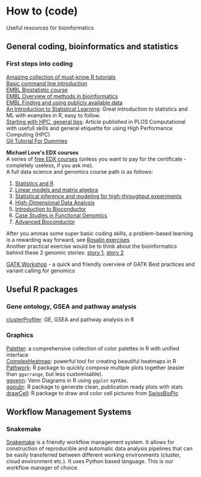 # How to (code)  
Useful resources for bioinformatics  

## General coding, bioinformatics and statistics  

### First steps into coding  
[Amazing collection of must-know R tutorials](https://posit.cloud/learn/recipes)  
[Basic command line introduction](https://swcarpentry.github.io/shell-novice/)   
[EMBL Biostatistic course](https://www.ebi.ac.uk/training/online/courses/biostatistics-introduction/)  
[EMBL Overview of methods in bioinformatics](https://www.ebi.ac.uk/training/online/courses/methods-in-bioinformatics/#vf-tabs__section--overview)  
[EMBL Finding and using publicly available data](https://www.ebi.ac.uk/training/online/courses/finding-using-public-data/#vf-tabs__section--overview)    
[An Introduction to Statistical Learning](https://www.statlearning.com): Great introduction to statistics and ML with examples in R, easy to follow.  
[Starting with HPC, general tips](https://journals.plos.org/ploscompbiol/article?id=10.1371/journal.pcbi.1009207): Article published in PLOS Computational with usefull skills and general etiquette for using High Performance Computing (HPC)  
[Git Tutorial For Dummies](https://www.youtube.com/watch?v=mJ-qvsxPHpY)  

**Michael Love's EDX courses**  
A series of [free EDX courses](https://www.edx.org/es/bio/michael-love) (unless you want to pay for the certificate - completely useless, if you ask me).  
A full data science and genomics course path is as follows:  
1. [Statistics and R](https://www.edx.org/learn/r-programming/harvard-university-statistics-and-r)
2. [Linear models and matrix algebra](https://www.edx.org/learn/linear-algebra/harvard-university-introduction-to-linear-models-and-matrix-algebra)
3. [Statistical inference and modeling for high-throughput experiments](https://www.edx.org/learn/statistics/harvard-university-statistical-inference-and-modeling-for-high-throughput-experiments)
4. [High-Dimensional Data Analysis](https://www.edx.org/learn/data-analysis/harvard-university-high-dimensional-data-analysis)
5. [Introduction to Bioconductor](https://www.edx.org/learn/data-science/harvard-university-introduction-to-bioconductor)
6. [Case Studies in Functional Genomics](https://www.edx.org/learn/data-analysis/harvard-university-case-studies-in-functional-genomics)
7. [Advanced Bioconductor](https://www.edx.org/learn/data-analysis/harvard-university-advanced-bioconductor)

After you ammas some super basic coding skills, a problem-based learning is a rewarding way forward, see [Rosalin exercises](https://rosalind.info/problems/list-view/)  
Another practical exercise would be to think about the bioinformatics behind these 2 genomic stories: [story 1](https://pubpeer.com/publications/E61AC72AE0402C6A62A84E36ED2AEA#17), [story 2](https://pubpeer.com/publications/64D40E5556E39B682E80028226D756#17)

[GATK Workshop](https://www.youtube.com/watch?v=sM9cQPWwvn4&list=PLjiXAZO27elDHGlQwfd06r7coiFtpPkvI) - a quick and friendly overview of GATK Best practices and variant calling for genomics   

## Useful R packages  

### Gene ontology, GSEA and pathway analysis 
[clusterProfiler](https://bioconductor.org/packages/release/bioc/html/clusterProfiler.html): GE, GSEA and pathway analysis in R  

### Graphics
[Paletter](https://github.com/EmilHvitfeldt/paletteer): a comprehensive collection of color palettes in R with unified interface  
[ComplexHeatmap](https://www.bioconductor.org/packages/release/bioc/html/ComplexHeatmap.html): powerful tool for creating beautiful heatmaps in R  
[Pathwork](https://patchwork.data-imaginist.com): R package to quickly compose multiple plots together (easier than `ggarrange`, but less customisable).   
[ggvenn](https://github.com/yanlinlin82/ggvenn): Venn Diagrams in R using `ggplot` syntax.  
[ggpubr](http://www.sthda.com/english/articles/24-ggpubr-publication-ready-plots/): R package to generate clean, publication ready plots with stats  
[drawCell](https://github.com/svalvaro/drawCell): R package to draw and color cell pictures from [SwissBioPic](https://www.swissbiopics.org)  

## Workflow Management Systems

### Snakemake  
[Snakemake](https://snakemake.readthedocs.io/en/stable/) is a friendly workflow management system. 
It allows for construction of reproducible and automatic data analysis pipelines that can be easily
transferred between different working environments (cluster, cloud environment etc.). It uses Python 
based language. This is our workflow manager of choice. 

